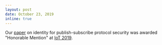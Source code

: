 ```yaml
---
layout: post
date: October 23, 2019
inline: true
---
```


Our <a href="assets/pdf/MQTT_Paper.pdf">paper</a> on identity for publish-subscribe protocol security was awarded "Honorable Mention" at <a href= "https://iot-conference.org/iot2019/">IoT 2019</a>. 